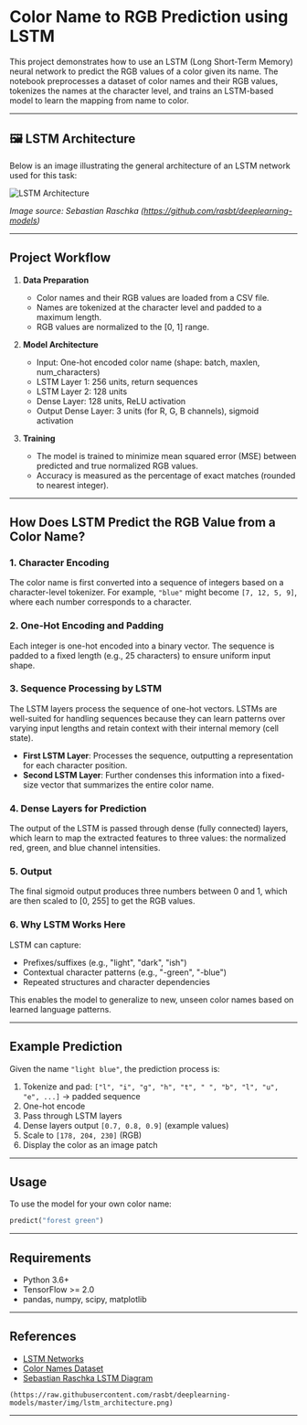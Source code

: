 # Color Name to RGB Prediction using LSTM

This project demonstrates how to use an LSTM (Long Short-Term Memory) neural network to predict the RGB values of a color given its name. The notebook preprocesses a dataset of color names and their RGB values, tokenizes the names at the character level, and trains an LSTM-based model to learn the mapping from name to color.

---

## 🖼️ LSTM Architecture

Below is an image illustrating the general architecture of an LSTM network used for this task:

![LSTM Architecture](https://raw.githubusercontent.com/rasbt/deeplearning-models/master/img/lstm_architecture.png)

*Image source: Sebastian Raschka (https://github.com/rasbt/deeplearning-models)*

---

## Project Workflow

1. **Data Preparation**
    - Color names and their RGB values are loaded from a CSV file.
    - Names are tokenized at the character level and padded to a maximum length.
    - RGB values are normalized to the [0, 1] range.

2. **Model Architecture**
    - Input: One-hot encoded color name (shape: batch, maxlen, num_characters)
    - LSTM Layer 1: 256 units, return sequences
    - LSTM Layer 2: 128 units
    - Dense Layer: 128 units, ReLU activation
    - Output Dense Layer: 3 units (for R, G, B channels), sigmoid activation

3. **Training**
    - The model is trained to minimize mean squared error (MSE) between predicted and true normalized RGB values.
    - Accuracy is measured as the percentage of exact matches (rounded to nearest integer).

---

## How Does LSTM Predict the RGB Value from a Color Name?

### 1. **Character Encoding**
The color name is first converted into a sequence of integers based on a character-level tokenizer. For example, `"blue"` might become `[7, 12, 5, 9]`, where each number corresponds to a character.

### 2. **One-Hot Encoding and Padding**
Each integer is one-hot encoded into a binary vector. The sequence is padded to a fixed length (e.g., 25 characters) to ensure uniform input shape.

### 3. **Sequence Processing by LSTM**
The LSTM layers process the sequence of one-hot vectors. LSTMs are well-suited for handling sequences because they can learn patterns over varying input lengths and retain context with their internal memory (cell state).

- **First LSTM Layer**: Processes the sequence, outputting a representation for each character position.
- **Second LSTM Layer**: Further condenses this information into a fixed-size vector that summarizes the entire color name.

### 4. **Dense Layers for Prediction**
The output of the LSTM is passed through dense (fully connected) layers, which learn to map the extracted features to three values: the normalized red, green, and blue channel intensities.

### 5. **Output**
The final sigmoid output produces three numbers between 0 and 1, which are then scaled to [0, 255] to get the RGB values.

### 6. **Why LSTM Works Here**
LSTM can capture:
- Prefixes/suffixes (e.g., "light", "dark", "ish")
- Contextual character patterns (e.g., "-green", "-blue")
- Repeated structures and character dependencies

This enables the model to generalize to new, unseen color names based on learned language patterns.

---

## Example Prediction

Given the name `"light blue"`, the prediction process is:

1. Tokenize and pad: `["l", "i", "g", "h", "t", " ", "b", "l", "u", "e", ...]` → padded sequence
2. One-hot encode
3. Pass through LSTM layers
4. Dense layers output `[0.7, 0.8, 0.9]` (example values)
5. Scale to `[178, 204, 230]` (RGB)
6. Display the color as an image patch

---

## Usage

To use the model for your own color name:

```python
predict("forest green")
```

---

## Requirements

- Python 3.6+
- TensorFlow >= 2.0
- pandas, numpy, scipy, matplotlib

---

## References

- [LSTM Networks](https://colah.github.io/posts/2015-08-Understanding-LSTMs/)
- [Color Names Dataset](https://github.com/meodai/color-names)
- [Sebastian Raschka LSTM Diagram](https://github.com/rasbt/deeplearning-models)

```
(https://raw.githubusercontent.com/rasbt/deeplearning-models/master/img/lstm_architecture.png)
```

---
